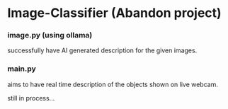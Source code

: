 # Image-Classifier (Abandon project)

### image.py (using ollama)
successfully have AI generated description for the given images.

### main.py
aims to have real time description of the objects shown on live webcam.

still in process...

